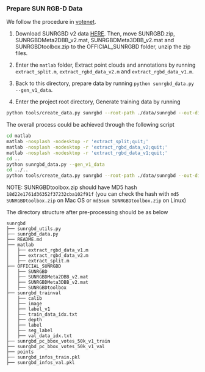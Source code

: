 ### Prepare SUN RGB-D Data
We follow the procedure in [votenet](https://github.com/facebookresearch/votenet/).

1. Download SUNRGBD v2 data [HERE](http://rgbd.cs.princeton.edu/data/). Then, move SUNRGBD.zip, SUNRGBDMeta2DBB_v2.mat, SUNRGBDMeta3DBB_v2.mat and SUNRGBDtoolbox.zip to the OFFICIAL_SUNRGBD folder, unzip the zip files.

2. Enter the `matlab` folder, Extract point clouds and annotations by running `extract_split.m`, `extract_rgbd_data_v2.m` and `extract_rgbd_data_v1.m`.

3. Back to this directory, prepare data by running `python sunrgbd_data.py --gen_v1_data`.

4. Enter the project root directory, Generate training data by running
```bash
python tools/create_data.py sunrgbd --root-path ./data/sunrgbd --out-dir ./data/sunrgbd --extra-tag sunrgbd
```

The overall process could be achieved through the following script
```bash
cd matlab
matlab -nosplash -nodesktop -r 'extract_split;quit;'
matlab -nosplash -nodesktop -r 'extract_rgbd_data_v2;quit;'
matlab -nosplash -nodesktop -r 'extract_rgbd_data_v1;quit;'
cd ..
python sunrgbd_data.py --gen_v1_data
cd ../..
python tools/create_data.py sunrgbd --root-path ./data/sunrgbd --out-dir ./data/sunrgbd --extra-tag sunrgbd
```

NOTE: SUNRGBDtoolbox.zip should have MD5 hash `18d22e1761d36352f37232cba102f91f` (you can check the hash with `md5 SUNRGBDtoolbox.zip` on Mac OS or `md5sum SUNRGBDtoolbox.zip` on Linux)

The directory structure after pre-processing should be as below
```
sunrgbd
├── sunrgbd_utils.py
├── sunrgbd_data.py
├── README.md
├── matlab
│   ├── extract_rgbd_data_v1.m
│   ├── extract_rgbd_data_v2.m
│   ├── extract_split.m
├── OFFICIAL_SUNRGBD
│   ├── SUNRGBD
│   ├── SUNRGBDMeta2DBB_v2.mat
│   ├── SUNRGBDMeta3DBB_v2.mat
│   ├── SUNRGBDtoolbox
├── sunrgbd_trainval
│   ├── calib
│   ├── image
│   ├── label_v1
│   ├── train_data_idx.txt
│   ├── depth
│   ├── label
│   ├── seg_label
│   ├── val_data_idx.txt
├── sunrgbd_pc_bbox_votes_50k_v1_train
├── sunrgbd_pc_bbox_votes_50k_v1_val
├── points
├── sunrgbd_infos_train.pkl
├── sunrgbd_infos_val.pkl

```
